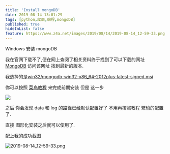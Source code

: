 ```yaml
---
title: 'Install mongoDB'
date: 2019-08-14 13:01:29
tags: [python,爬虫,编程,mongoDB]
published: true
hideInList: false
feature: https://www.z4a.net/images/2019/08/14/2019-08-14_12-59-33.png
---
```

Windows 安装  mongoDB 

<!-- more -->


我在官网下载不了,便在网上查阅了相关资料终于找到了可以下载的网址 [MongoDB](http://dl.mongodb.org/dl/win32/x86_64) 访问该网址 找到最新的版本.

我选择的是[win32/mongodb-win32-x86_64-2012plus-latest-signed.msi](http://downloads.mongodb.org/win32/mongodb-win32-x86_64-2012plus-latest-signed.msi) 

你可以按照 [菜鸟教程](https://www.runoob.com/mongodb/mongodb-window-install.html) 来完成前期安装 但是  这一步

![](https://www.runoob.com/wp-content/uploads/2013/10/8F7AF133-BE49-4BAB-9F93-88A9D666F6C0.jpg)

之后 你会发现 data 和 log 的路径已经默认配置好了 不用再按照教程 繁琐的配置了.

直接 图形化安装之后就可以使用了. 

配上我的成功截图

![2019-08-14_12-59-33.png](https://www.z4a.net/images/2019/08/14/2019-08-14_12-59-33.png)